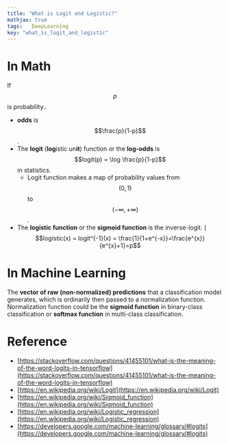 ```yaml
---
title: "What is Logit and Logistic?"
mathjax: true
tags:	DeepLearning
key: "what_is_logit_and_logistic"
---
```


# In Math

If $$p$$ is probability..

- **odds** is $$\frac{p}{1-p}$$.
- The **logit** (**log**istic un**it**) function or the **log-odds** is $$logit(p) = \log \frac{p}{1-p}$$ in statistics.
    - Logit function makes a map of probability values from $$(0, 1)$$ to $$(-\infty, +\infty)$$.
- The **logistic function** or the **sigmoid function** is the inverse-logit. ($$logistic(x) = logit^{-1}(x) = \frac{1}{1+e^{-x}}=\frac{e^{x}}{e^{x}+1}=p$$

# In Machine Learning

The **vector of raw (non-normalized) predictions** that a classification model generates, which is ordinarily then passed to a normalization function. Normalization function could be the **sigmoid function** in binary-class classification or **softmax function** in multi-class classification.

# Reference

- [https://stackoverflow.com/questions/41455101/what-is-the-meaning-of-the-word-logits-in-tensorflow](https://stackoverflow.com/questions/41455101/what-is-the-meaning-of-the-word-logits-in-tensorflow)
- [https://en.wikipedia.org/wiki/Logit](https://en.wikipedia.org/wiki/Logit)
- [https://en.wikipedia.org/wiki/Sigmoid_function](https://en.wikipedia.org/wiki/Sigmoid_function)
- [https://en.wikipedia.org/wiki/Logistic_regression](https://en.wikipedia.org/wiki/Logistic_regression)
- [https://developers.google.com/machine-learning/glossary/#logits](https://developers.google.com/machine-learning/glossary/#logits)
